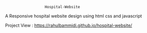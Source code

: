                       Hospital-Website
A Responsive hospital website design using html css and  javascript

Project View : https://rahulbammidi.github.io/hospital-website/
